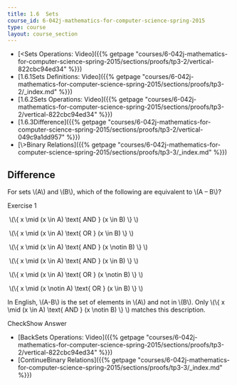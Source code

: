 ```yaml
---
title: 1.6  Sets
course_id: 6-042j-mathematics-for-computer-science-spring-2015
type: course
layout: course_section
---
```

*   [<Sets Operations: Video]({{% getpage "courses/6-042j-mathematics-for-computer-science-spring-2015/sections/proofs/tp3-2/vertical-822cbc94ed34" %}})
*   [1.6.1Sets Definitions: Video]({{% getpage "courses/6-042j-mathematics-for-computer-science-spring-2015/sections/proofs/tp3-2/_index.md" %}})
*   [1.6.2Sets Operations: Video]({{% getpage "courses/6-042j-mathematics-for-computer-science-spring-2015/sections/proofs/tp3-2/vertical-822cbc94ed34" %}})
*   [1.6.3Difference]({{% getpage "courses/6-042j-mathematics-for-computer-science-spring-2015/sections/proofs/tp3-2/vertical-049c9a1dd957" %}})
*   [\\>Binary Relations]({{% getpage "courses/6-042j-mathematics-for-computer-science-spring-2015/sections/proofs/tp3-3/_index.md" %}})

Difference
----------

  

For sets \\(A\\) and \\(B\\), which of the following are equivalent to \\(A – B\\)?

Exercise 1

&nbsp;\\(\\{ x \\mid (x \\in A) \\text{ AND } (x \\in B) \\} \\) &nbsp;

&nbsp;\\(\\{ x \\mid (x \\in A) \\text{ OR } (x \\in B) \\} \\) &nbsp;

&nbsp;\\(\\{ x \\mid (x \\in A) \\text{ AND } (x \\notin B) \\} \\) &nbsp;

&nbsp;\\(\\{ x \\mid (x \\in A) \\text{ AND } (x \\in B) \\} \\) &nbsp;

&nbsp;\\(\\{ x \\mid (x \\in A) \\text{ OR } (x \\notin B) \\} \\) &nbsp;

&nbsp;\\(\\{ x \\mid (x \\notin A) \\text{ OR } (x \\in B) \\} \\) &nbsp;

In English, \\(A-B\\) is the set of elements in \\(A\\) and not in \\(B\\). Only \\(\\{ x \\mid (x \\in A) \\text{ AND } (x \\notin B) \\} \\) matches this description.

CheckShow Answer

*   [BackSets Operations: Video]({{% getpage "courses/6-042j-mathematics-for-computer-science-spring-2015/sections/proofs/tp3-2/vertical-822cbc94ed34" %}})
*   [ContinueBinary Relations]({{% getpage "courses/6-042j-mathematics-for-computer-science-spring-2015/sections/proofs/tp3-3/_index.md" %}})